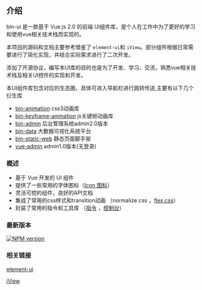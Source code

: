 ## 介绍

bin-ui 是一款基于 Vue.js 2.0 的前端 UI组件库，是个人在工作中为了更好的学习和使用vue相关技术栈而实现的。

本项目的源码和文档主要参考借鉴了 `element-ui`和
`iView`。部分组件根据日常需要进行了简化实现，并结合实际需求进行了二次开发。

添加了开源协议，编写本UI库的目的也是为了开发、学习、交流，熟悉vue相关技术栈及相关UI控件的实现和开发。

本UI组件库包含对应的生态圈，具体可进入导航栏进行跳转传送,主要有以下几个衍生库

- [bin-animation](https://github.com/wangbin3162/bin-animation/) css3动画库
- [bin-keyframe-animation](https://github.com/wangbin3162/bin-keyframe-animation/) js关键帧动画库
- [bin-admin](https://github.com/wangbin3162/bin-admin/) 后台管理系统admin2.0版本
- [bin-data](https://github.com/wangbin3162/bin-data/) 大数据可视化系统平台
- [bin-static-web](https://github.com/wangbin3162/bin-static-web/) 静态页面脚手架
- [vue-admin](https://github.com/wangbin3162/vue-admin/) admin1.0版本(无登录)

### 概述

- 基于 Vue 开发的 UI 组件
- 提供了一些常用的字体图标（[Icon 图标](/#/icon)）
- 灵活可控的组件，良好的API文档
- 集成了常用的css样式和transition动画 （normalize.css
  ，[flex.css](/#/flex)）
- 封装了常用的指令和工具库 （[指令](/#/directive) ，[控制台](/#/console)）

### 最新版本

[![NPM version](https://img.shields.io/npm/v/bin-ui.svg)](https://www.npmjs.com/package/bin-ui)

### 相关链接

[element-ui](https://element.eleme.cn/)

[iView](https://www.iviewui.com/) 

